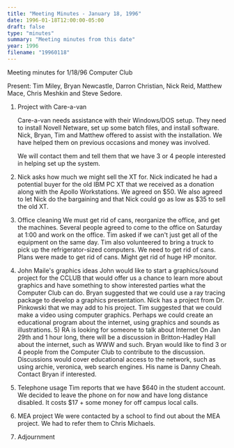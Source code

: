 ```yaml
---
title: "Meeting Minutes - January 18, 1996"
date: 1996-01-18T12:00:00-05:00
draft: false
type: "minutes"
summary: "Meeting minutes from this date"
year: 1996
filename: "19960118"
---
```


 Meeting minutes for 1/18/96 Computer Club </p><p>
Present: Tim Miley, Bryan Newcastle, Darron Christian, Nick Reid, Matthew Mace, Chris Meshkin and Steve Sedore. </p><p>
1) Project with Care-a-van </p><p>
   Care-a-van needs assistance with their Windows/DOS setup.  They need to install Novell Netware, set up some batch files, and install software.    Nick, Bryan, Tim and Matthew offered to assist with the installation.      We have helped them on previous occasions and money was involved. </p><p>
   We will contact them and tell them that we have 3 or 4 people interested in helping set up the system. </p><p>
2) Nick asks how much we might sell the XT for.      Nick indicated he had a potential buyer for the old IBM PC XT that we received as a donation along with the Apollo Workstations.  We agreed on $50. We also agreed to let Nick do the bargaining and that Nick could go as low as $35 to sell the old XT. </p><p>
3) Office cleaning     We must get rid of cans, reorganize the office, and get the machines.   Several people agreed to come to the office on Saturday at 1:00 and work on the office.  Tim asked if we can't just get all of the equipment on the same day. Tim also volunteered to bring a truck to pick up the refrigerator-sized computers.  We need to get rid of cans.  Plans were made to get rid of cans.    Might get rid of huge HP monitor. </p><p>
4) John Maile's graphics ideas    John would like to start a graphics/sound project for the CCLUB that would offer us a chance to learn more about graphics and have something to show interested parties what the Computer Club can do.  Bryan suggested that we could use a ray tracing package to develop a graphics presentation.    Nick has a project from Dr. Pinkowski that we may add to his project.    Tim suggested that we could make a video using computer graphics.  Perhaps we could create an educational program about the internet, using graphics and sounds as illustrations.     5) RA is looking for someone to talk about Internet    On Jan 29th and 1 hour long, there will be a discussion in Britton-Hadley  Hall about the internet, such as WWW and such.  Bryan would like to find 3 or 4 people from the Computer Club to contribute to the discussion.    Discussions would cover educational access to the network, such as using archie, veronica, web search engines.    His name is Danny Cheah.  Contact Bryan if interested. </p><p>
6) Telephone usage    Tim reports that we have $640 in the student account.  We decided to leave the phone on for now and have long distance disabled.  It costs $17 + some money for off campus local calls. </p><p>
7) MEA project     We were contacted by a school to find out about the MEA project.  We had to refer them to Chris Michaels. </p><p>
8) Adjournment </p><p>
</p>
